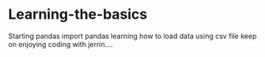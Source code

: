 # Learning-the-basics
Starting pandas
import pandas 
learning how to load data using csv file
keep on enjoying coding with jerrin....
